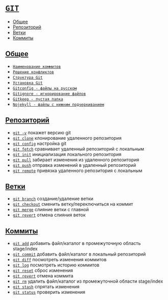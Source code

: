 # [`GIT`](../index.md)

- [Общее](#общее)
- [Репозиторий](#репозиторий)
- [Ветки](#ветки)
- [Коммиты](#коммиты)

## [Общее](#)

- [`Наименование коммитов`](<./Наименование коммитов.md>)
- [`Решение конфликтов`](<./Решение конфликтов.md>)
- [`Структура Git`](<./Структура Git.md>)
- [`Установка Git`](<./Установка Git.md>)
- [`Gitconfig - файлы на русском`](<./Gitconfig - файлы на русском.md>)
- [`Gitignore - игнорирование файлов`](<./Gitignore - игнорирование файлов.md>)
- [`Gitkeep - пустая папка`](<./Gitkeep - пустая папка.md>)
- [`Nojekyll - файлы с нижним подчеркиванием`](<./Nojekyll - файлы с нижним подчеркиванием.md>)

## [Репозиторий](#)

- [`git -v`](<./git -v.md>) покажет версию git
- [`git clone`](<./git clone.md>) клонирование удаленного репозитория
- [`git config`](<./git config.md>) настройка git
- [`git fetch`](<./git fetch.md>) сравнивает удаленный репозиторий с локальным
- [`git init`](<./git init.md>) инициализация локального репозитория
- [`git pull`](<./git pull.md>) забирает изменения из удаленного репозитория
- [`git push`](<./git push.md>) отправка изменений в удаленный репозиторий
- [`git remote`](<./git remote.md>) привязка удаленного репозитория с локальным

## [Ветки](#)

- [`git branch`](<./git branch.md>) создание/удаление ветки
- [`git checkout`](<./git checkout.md>) сменить ветку/переключиться на коммит
- [`git merge`](<./git merge.md>) слияние ветки с главной
- [`git revert`](<./git revert.md>) отмена слияния веток

## [Коммиты](#)

- [`git add`](<./git add.md>) добавить файл/каталог в промежуточную область stage/index
- [`git commit`](<./git commit.md>) добавить файл/каталог в локальный репозиторий
- [`git diff`](<./git diff.md>) посмотреть изменения коммитов
- [`git log`](<./git log.md>) посмотреть историю коммитов
- [`git reset`](<./git reset.md>) сброс изменения
- [`git revert`](<./git revert.md>) отмена коммита
- [`git rm`](<./git rm.md>) удалить файл/каталог из промежуточной области stage/index
- [`git stash`](<./git stash.md>) спрятать изменения
- [`git status`](<./git status.md>) проверить изменения
